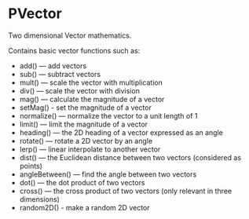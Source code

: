 # PVector
Two dimensional Vector mathematics.

Contains basic vector functions such as: 
 - add() — add vectors
 - sub() — subtract vectors
 - mult() — scale the vector with multiplication
 - div() — scale the vector with division
 - mag() — calculate the magnitude of a vector
 - setMag() - set the magnitude of a vector
 - normalize() — normalize the vector to a unit length of 1
 - limit() — limit the magnitude of a vector
 - heading() — the 2D heading of a vector expressed as an angle
 - rotate() — rotate a 2D vector by an angle
 - lerp() — linear interpolate to another vector
 - dist() — the Euclidean distance between two vectors (considered as points)
 - angleBetween() — find the angle between two vectors
 - dot() — the dot product of two vectors
 - cross() — the cross product of two vectors (only relevant in three dimensions)
 - random2D() - make a random 2D vector
